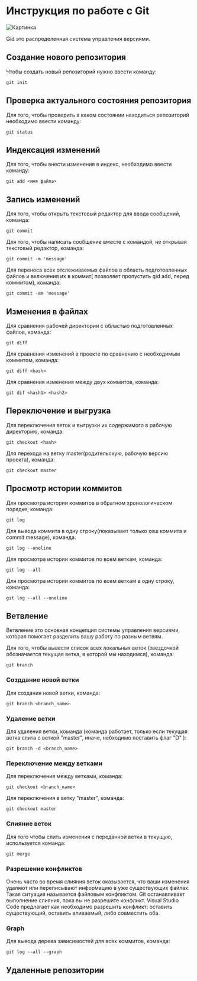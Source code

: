 # Инструкция по работе с Git

![Картинка](git.jpg)

Gid это распределенная система управления версиями.

## Создание нового репозитория
Чтобы создать новый репозиторий нужно ввести команду:

    git init

## Проверка актуального состояния репозитория

Для того, чтобы проверить в каком состоянии находиться репозиторий необходимо ввести команду:

    git status

## Индексация изменений

Для того, чтобы внести изменения в индекс, необходимо ввести команду:

    git add <имя файла>

## Запись изменений

Для того, чтобы открыть текстовый редактор для ввода сообщений, команда:

    git commit 

Для того, чтобы написать сообщение вместе с командой, не открывая текстовый редактор, команда:

    git commit -m 'message'

Для переноса всех отслеживаемых файлов в область подготовленных файлов и включения их в коммит( позволяет пропустить gid add, перед коммитом), команда:

    git commit -am 'message'

## Изменения в файлах

Для сравнения рабочей директории с областью подготовленных файлов, команда:

    git diff

Для сравнения изменений в проекте по сравнению с необходимым коммитом, команда:

    git diff <hash>

Для сравнения изменения между двух коммитов, команда:

    git dif <hash1> <hash2>

## Переключение и выгрузка

Для переключения веток и выгрузки их содержимого в рабочую директорию, команда:

    git checkout <hash>

Для перехода на ветку master(родительскую, рабочую версию проекта), команда:

    git checkout master

## Просмотр истории коммитов

Для просмотра истории коммитов в обратном хронологическом порядке, команда:

    git log

Для вывода коммита в одну строку(показывает только хеш коммита и commit message), команда:

    git log --oneline

Для просмотра истории коммитов по всем веткам, команда:

    git log --all

Для просмотра истории коммитов по всем веткам в одну строку, команда:

    git log --all --oneline

## Ветвление

Ветвление это основная концепция системы управления версиями, которая помогает разделить вашу работу по разным ветвям.

Для того, чтобы вывести список всех локальных веток (звездочкой обозначается текущая ветка, в которой мы находимся), команда:

    git branch

### Созддание новой ветки

Для создания новой ветки, команда:

    git branch <branch_name>

### Удаление ветки

Для удаления ветки, команда (команда работает, только если текущая ветка слита с веткой "master", иначе, небходимо поставить флаг "D" ):

    git branch -d <branch_name>

### Переключение между ветками

Для переключения между ветками, команда:

    git checkout <branch_name>

Для переключения в ветку "master", команда:

    git checkout master

### Слияние веток

Для того чтобы слить изменения с переданной ветки в текущую, используется команда:

    git merge

### Разрешение конфликтов

Очень часто во время слияния веток оказывается, что ваши изменения удаляют или переписывают информацию в уже существующих файлах. Такая ситуация называется файловым конфликтом. Git останавливает выполнение слияния, пока вы не разрешите конфликт.
Visual Studio Code предлагает как необходимо разрешить конфликт: оставить существующий, оставить вливаемый, либо совместить оба.

### Graph

Для вывода дерева зависимостей для всех коммитов, команда:

    git log --all --graph

## Удаленные репозитории





